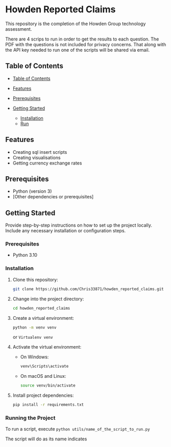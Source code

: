 # Howden Reported Claims

This repository is the completion of the Howden Group technology assessment.

There are 4 scrips to run in order to get the results to each question. The PDF with the questions is not included for privacy concerns. That along with the API key needed to run one of the scripts will be shared via email.

## Table of Contents

- [Table of Contents](#table-of-contents)
- [Features](#features)
- [Prerequisites](#prerequisites)
- [Getting Started](#getting-started)

  - [Installation](#installation)
  - [Run](#Running-the-Project)

## Features

- Creating sql insert scripts
- Creating visualisations
- Getting currency exchange rates

## Prerequisites

- Python (version 3)
- [Other dependencies or prerequisites]

## Getting Started

Provide step-by-step instructions on how to set up the project locally. Include any necessary installation or configuration steps.

### Prerequisites

- Python 3.10

### Installation

1. Clone this repository:

   ```bash
   git clone https://github.com/Chris33871/howden_reported_claims.git
   ```

2. Change into the project directory:

   ```bash
   cd howden_reported_claims
   ```

3. Create a virtual environment:

   ```bash
   python -m venv venv
   ```

   or `Virtualenv venv`

4. Activate the virtual environment:

   - On Windows:

     ```bash
     venv\Scripts\activate
     ```

   - On macOS and Linux:

     ```bash
     source venv/bin/activate
     ```

5. Install project dependencies:

   ```bash
   pip install -r requirements.txt
   ```

### Running the Project

To run a script, execute
`python utils/name_of_the_script_to_run.py`

The script will do as its name indicates
